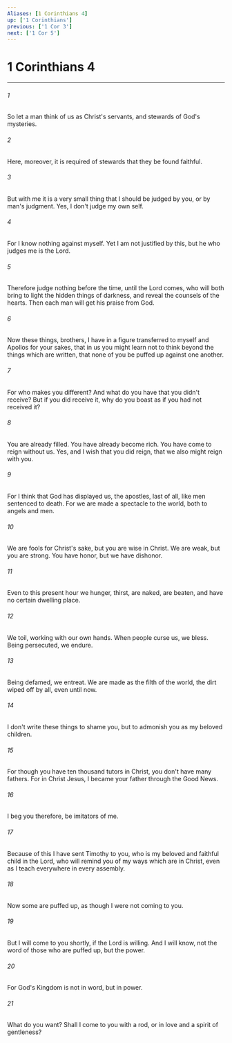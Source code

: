```yaml
---
Aliases: [1 Corinthians 4]
up: ['1 Corinthians']
previous: ['1 Cor 3']
next: ['1 Cor 5']
---
```

# 1 Corinthians 4
***





###### 1 

So let a man think of us as Christ's servants, and stewards of God's mysteries. 



###### 2 

Here, moreover, it is required of stewards that they be found faithful. 



###### 3 

But with me it is a very small thing that I should be judged by you, or by man's judgment. Yes, I don't judge my own self. 



###### 4 

For I know nothing against myself. Yet I am not justified by this, but he who judges me is the Lord. 



###### 5 

Therefore judge nothing before the time, until the Lord comes, who will both bring to light the hidden things of darkness, and reveal the counsels of the hearts. Then each man will get his praise from God. 



###### 6 

Now these things, brothers, I have in a figure transferred to myself and Apollos for your sakes, that in us you might learn not to think beyond the things which are written, that none of you be puffed up against one another. 



###### 7 

For who makes you different? And what do you have that you didn't receive? But if you did receive it, why do you boast as if you had not received it? 



###### 8 

You are already filled. You have already become rich. You have come to reign without us. Yes, and I wish that you did reign, that we also might reign with you. 



###### 9 

For I think that God has displayed us, the apostles, last of all, like men sentenced to death. For we are made a spectacle to the world, both to angels and men. 



###### 10 

We are fools for Christ's sake, but you are wise in Christ. We are weak, but you are strong. You have honor, but we have dishonor. 



###### 11 

Even to this present hour we hunger, thirst, are naked, are beaten, and have no certain dwelling place. 



###### 12 

We toil, working with our own hands. When people curse us, we bless. Being persecuted, we endure. 



###### 13 

Being defamed, we entreat. We are made as the filth of the world, the dirt wiped off by all, even until now. 



###### 14 

I don't write these things to shame you, but to admonish you as my beloved children. 



###### 15 

For though you have ten thousand tutors in Christ, you don't have many fathers. For in Christ Jesus, I became your father through the Good News. 



###### 16 

I beg you therefore, be imitators of me. 



###### 17 

Because of this I have sent Timothy to you, who is my beloved and faithful child in the Lord, who will remind you of my ways which are in Christ, even as I teach everywhere in every assembly. 



###### 18 

Now some are puffed up, as though I were not coming to you. 



###### 19 

But I will come to you shortly, if the Lord is willing. And I will know, not the word of those who are puffed up, but the power. 



###### 20 

For God's Kingdom is not in word, but in power. 



###### 21 

What do you want? Shall I come to you with a rod, or in love and a spirit of gentleness?
